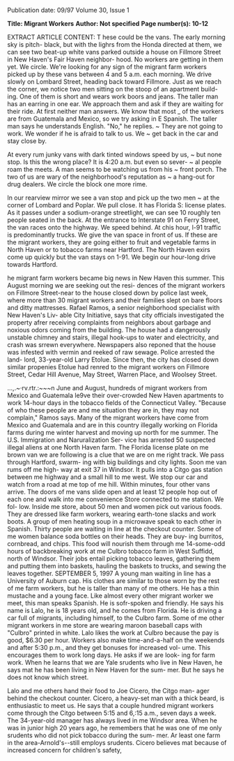 Publication date: 09/97
Volume 30, Issue 1

**Title: Migrant Workers**
**Author: Not specified**
**Page number(s): 10-12**

EXTRACT ARTICLE CONTENT:
T 
hese could be the vans. The early morning sky is pitch-
black, but with the lighrs from the Honda directed at them, 
we can see two beat-up white vans parked outside a house 
on Fillmore Street in New Haven's Fair Haven neighbor-
hood. No workers are getting in them yet. We circle. 
We're looking for any sign of the migrant farm workers picked up 
by these vans between 4 and 5 a.m. each morning. We drive slowly on 
Lombard Street, heading back toward Fillmore. Just as we reach the 
corner, we notice two men sitting on the stoop of an apartment build-
ing. One of them is short and wears work boors and jeans. The taller 
man has an earring in one ear. We approach them and ask if they are 
waiting for their ride. At first neither man answers. We know that most 
_ of the workers are from Guatemala and Mexico, so we try asking in 
E Spanish. The taller man says he understands English. "No," he replies. 
~ They are not going to work. We wonder if he is afraid to talk to us. We 
~ get back in the car and stay close by. 


At every rum junky vans with dark tinted windows speed by us, 
~ but none stop. Is this the wrong place? It is 4:20 a.m. but even so sever-
~ al people roam the meets. A man seems to be watching us from his 
~ front porch. The two of us are wary of the neighborhood's reputation as 
~ a hang-out for drug dealers. We circle the block one more rime. 


ln our rearview mirror we see a van stop and pick up the two men 
~ at the corner of Lombard and Poplar. We pull close. It has Florida 
S: license plates. As it passes under a sodium-orange streetlight, we can see 
10 
roughly ten people seated in the back. At the entrance to Interstate 91 
on Ferry Street, the van races onto the highway. We speed behind. 
At chis hour, l-91 traffic is predominantly trucks. We give the van 
space in front of us. If these are the migrant workers, they are going 
either to fruit and vegetable farms in North Haven or to tobacco farms 
near Hartford. The North Haven exirs come up quickly but the van 
stays on 1-91. We begin our hour-long drive towards Hartford. 


he migrant farm workers became big news in New Haven this 
summer. This August morning we are seeking out the resi-
dences of the migrant workers on Fillmore Street-near to the 
house closed down by police last week, where more than 30 migrant 
workers and their families slept on bare floors and ditty mattresses. 
Rafael Ramos, a senior neighborhood specialist with New Haven's Liv-
able City Initiative, says that city officials investigated the property afrer 
receiving complaints from neighbors about garbage and noxious odors 
coming from the building. The house had a dangerously unstable 
chimney and stairs, illegal hook-ups to water and electricity, and crash 
was srrewn everywhere. Newspapers also reponed that the house was 
infested with vermin and reeked of raw sewage. Police arrested the land-
lord, 33-year-old Larry Etolue. Since then, the city has closed down 
similar propenies Etolue had renred to the migrant workers on Fillmore 
Street, Cedar Hill Avenue, May Street, Warren Place, and Woolsey 
Street. 


...,.~·rv.rtr.:~~~n June and August, hundreds of migrant workers from Mexico and 
Guatemala le9ve their over-crowded New Haven apartments to work 
14-hour days in the tobacco fields of the Connecticut Valley. 
"Because of who these people are and me situation they are in, they 
may not complain," Ramos says. Many of the migrant workers have 
come from Mexico and Guatemala and are in this country illegally 
working on Florida farms during me winter harvest and moving up 
north for me summer. The U.S. Immigration and Naruralization Ser-
vice has arrested 50 suspected illegal aliens at one North Haven farm. 
The Florida license plate on me brown van we are following is a 
clue that we are on me right track. We pass through Hartford, swarm-
ing with big buildings and city lights. Soon me van rums off me high-
way at exit 37 in Windsor. It pulls into a Citgo gas station between me 
highway and a small hill to me west. We stop our car and watch from a 
road at me top of me hill. Within minutes, four other vans arrive. The 
doors of me vans slide open and at least 12 people hop out of each one 
and walk into me convenience Store connected to me station. We fol-
low. Inside me store, about 50 men and women pick out various foods. 
They are dressed like farm workers, wearing earth-tone slacks and work 
boots. A group of men heating soup in a microwave speak to each other 
in Spanish. Thirty people are waiting in line at the checkout counter. 
Some of me women balance soda bottles on their heads. They are buy-
ing burritos, cornbread, and chips. This food will nourish them 
through me 14-some-odd hours of backbreaking work at me Culbro 
tobacco farm in West Suffidd, north of Windsor. Their jobs entail 
picking tobacco leaves, gathering them and putting them into baskets, 
hauling the baskets to trucks, and sewing the leaves together. 
SEPTEMBER 5, 1997 
A young man waiting in line has a University of Auburn cap. His 
clothes are similar to those worn by the rest of me farm workers, but he 
is taller than many of me others. He has a thin mustache and a young 
face. Like almost every other migrant worker we meet, this man speaks 
Spanish. He is sofr-spoken and friendly. He says his name is Lalo, he is 
18 years old, and he comes from Florida. He is driving a car full of 
migrants, including himself, to the Culbro farm. Some of me other 
migrant workers in me store are wearing maroon baseball caps with 
"Culbro" printed in white. Lalo likes the work at Culbro because the 
pay is good, $6.30 per hour. Workers also make time-and-a-half on the 
weekends and after 5:30 p.m., and they get bonuses for increased vol-
ume. This encourages them to work long days. He asks if we are look-
ing for farm work. When he learns that we are Yale srudents who live in 
New Haven, he says mat he has been living in New Haven for the sum-
mer. But he says he does not know which street. 


Lalo and me others hand their food to Joe Cicero, the Citgo man-
ager behind the checkout counter. Cicero, a heavy-set man with a thick 
beard, is enthusiastic to meet us. He says that a couple hundred migrant 
workers come through the Citgo between 5:15 and 6,:15 a.m., seven 
days a week. The 34-year-old manager has always lived in me Windsor 
area. When he was in junior high 20 years ago, he remembers that he 
was one of me only srudents who did not pick tobacco during the sum-
mer. Ar least one farm in the area-Arnold's--still employs srudents. 
Cicero believes mat because of increased concern for children's safety,